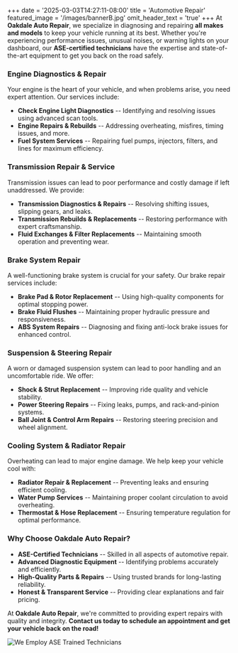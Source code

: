 +++
date = '2025-03-03T14:27:11-08:00'
title = 'Automotive Repair'
featured_image = '/images/bannerB.jpg'
omit_header_text = 'true'
+++
At **Oakdale Auto Repair**, we specialize in diagnosing and repairing **all makes and models** to keep your vehicle running at its best. Whether you're experiencing performance issues, unusual noises, or warning lights on your dashboard, our **ASE-certified technicians** have the expertise and state-of-the-art equipment to get you back on the road safely.

### **Engine Diagnostics & Repair**

Your engine is the heart of your vehicle, and when problems arise, you need expert attention. Our services include:

-   **Check Engine Light Diagnostics** -- Identifying and resolving issues using advanced scan tools.
-   **Engine Repairs & Rebuilds** -- Addressing overheating, misfires, timing issues, and more.
-   **Fuel System Services** -- Repairing fuel pumps, injectors, filters, and lines for maximum efficiency.

### **Transmission Repair & Service**

Transmission issues can lead to poor performance and costly damage if left unaddressed. We provide:

-   **Transmission Diagnostics & Repairs** -- Resolving shifting issues, slipping gears, and leaks.
-   **Transmission Rebuilds & Replacements** -- Restoring performance with expert craftsmanship.
-   **Fluid Exchanges & Filter Replacements** -- Maintaining smooth operation and preventing wear.

### **Brake System Repair**

A well-functioning brake system is crucial for your safety. Our brake repair services include:

-   **Brake Pad & Rotor Replacement** -- Using high-quality components for optimal stopping power.
-   **Brake Fluid Flushes** -- Maintaining proper hydraulic pressure and responsiveness.
-   **ABS System Repairs** -- Diagnosing and fixing anti-lock brake issues for enhanced control.

### **Suspension & Steering Repair**

A worn or damaged suspension system can lead to poor handling and an uncomfortable ride. We offer:

-   **Shock & Strut Replacement** -- Improving ride quality and vehicle stability.
-   **Power Steering Repairs** -- Fixing leaks, pumps, and rack-and-pinion systems.
-   **Ball Joint & Control Arm Repairs** -- Restoring steering precision and wheel alignment.

### **Cooling System & Radiator Repair**

Overheating can lead to major engine damage. We help keep your vehicle cool with:

-   **Radiator Repair & Replacement** -- Preventing leaks and ensuring efficient cooling.
-   **Water Pump Services** -- Maintaining proper coolant circulation to avoid overheating.
-   **Thermostat & Hose Replacement** -- Ensuring temperature regulation for optimal performance.

### **Why Choose Oakdale Auto Repair?**

-   **ASE-Certified Technicians** -- Skilled in all aspects of automotive repair.
-   **Advanced Diagnostic Equipment** -- Identifying problems accurately and efficiently.
-   **High-Quality Parts & Repairs** -- Using trusted brands for long-lasting reliability.
-   **Honest & Transparent Service** -- Providing clear explanations and fair pricing.

At **Oakdale Auto Repair**, we're committed to providing expert repairs with quality and integrity. **Contact us today to schedule an appointment and get your vehicle back on the road!**

![We Employ ASE Trained Technicians](/images/ASE-ICAR-2.png)